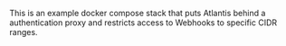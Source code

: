This is an example docker compose stack that puts Atlantis behind a authentication proxy and restricts access to Webhooks to specific CIDR ranges.